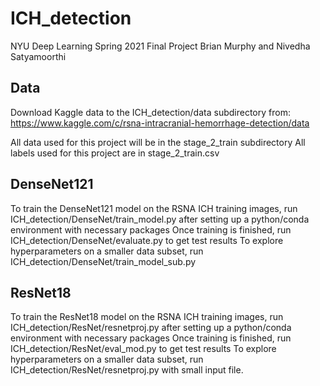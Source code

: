 # ICH_detection
NYU Deep Learning Spring 2021 Final Project
Brian Murphy and Nivedha Satyamoorthi

## Data
Download Kaggle data to the ICH_detection/data subdirectory from: https://www.kaggle.com/c/rsna-intracranial-hemorrhage-detection/data

All data used for this project will be in the stage_2_train subdirectory
All labels used for this project are in stage_2_train.csv

## DenseNet121
To train the DenseNet121 model on the RSNA ICH training images, run ICH_detection/DenseNet/train_model.py after setting up a python/conda environment with necessary packages
Once training is finished, run ICH_detection/DenseNet/evaluate.py to get test results
To explore hyperparameters on a smaller data subset, run ICH_detection/DenseNet/train_model_sub.py

## ResNet18
To train the ResNet18 model on the RSNA ICH training images, run ICH_detection/ResNet/resnetproj.py after setting up a python/conda environment with necessary packages
Once training is finished, run ICH_detection/ResNet/eval_mod.py to get test results
To explore hyperparameters on a smaller data subset, run ICH_detection/ResNet/resnetproj.py with small input file.

